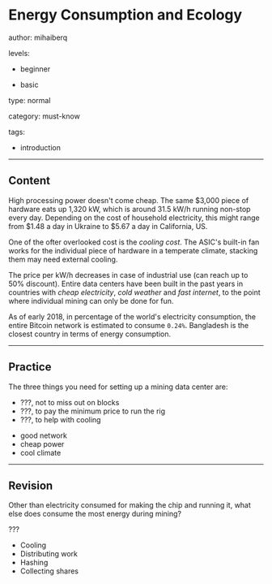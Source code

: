 # Energy Consumption and Ecology
author: mihaiberq

levels:

  - beginner

  - basic

type: normal

category: must-know

tags:

  - introduction

---
## Content

High processing power doesn't come cheap. The same $3,000 piece of hardware eats up 1,320 kW, which is around 31.5 kW/h running non-stop every day. Depending on the cost of household electricity, this might range from $1.48 a day in Ukraine to $5.67 a day in California, US.

One of the ofter overlooked cost is the *cooling cost*. The ASIC's built-in fan works for the individual piece of hardware in a temperate climate, stacking them may need external cooling. 

The price per kW/h decreases in case of industrial use (can reach up to 50% discount). Entire data centers have been built in the past years in countries with *cheap electricity*, *cold weather* and *fast internet*, to the point where individual mining can only be done for fun.

As of early 2018, in percentage of the world's electricity consumption, the entire Bitcoin network is estimated to consume `0.24%`. Bangladesh is the closest country in terms of energy consumption.

---
## Practice

The three things you need for setting up a mining data center are:

- ???, not to miss out on blocks
- ???, to pay the minimum price to run the rig
- ???, to help with cooling

* good network
* cheap power
* cool climate

---
## Revision

Other than electricity consumed for making the chip and running it, what else does consume the most energy during mining?

???

* Cooling
* Distributing work
* Hashing
* Collecting shares

